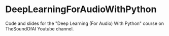 # DeepLearningForAudioWithPython
Code and slides for the "Deep Learning (For Audio) With Python" course on TheSoundOfAI Youtube channel.
